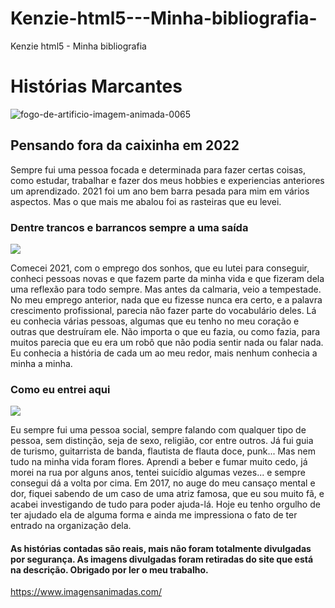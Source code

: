# Kenzie-html5---Minha-bibliografia-
Kenzie html5 - Minha bibliografia

<body>
<!--
1. Título de nível um (h1) com um nome apropriado para a sua biografia
2. Ao menos três títulos de níveis inferiores (h2-h6), fazendo com que na sequência de cada um seja introduzido no mínimo 3 parágrafos (p).
3. Um link para um site que você visita com frequência.
-->
  
  <h1>Histórias Marcantes</h1>
  
  <img src="https://www.imagensanimadas.com/data/media/492/fogo-de-artificio-imagem-animada-0065.gif" border="0" alt="fogo-de-artificio-imagem-animada-0065"/>
  
  <h2>Pensando fora da caixinha em 2022 </h2>
  
  <p>Sempre fui uma pessoa focada e determinada para fazer certas coisas, como estudar, trabalhar e fazer dos meus hobbies e experiencias anteriores um aprendizado.
    2021 foi um ano bem barra pesada para mim em vários aspectos. Mas o que mais me abalou foi as rasteiras que eu levei.</p>
  
  <h3>Dentre trancos e barrancos sempre a uma saída</h3>
  <img src="https://www.imagensanimadas.com/data/media/1852/corrida-de-obstaculo-imagem-animada-0030.gif"/>
  
  <p>Comecei 2021, com o emprego dos sonhos, que eu lutei para conseguir, conheci pessoas novas e que fazem parte da minha vida e que fizeram dela uma reflexão para todo sempre.    Mas antes da calmaria, veio a tempestade. No meu emprego anterior, nada que eu fizesse nunca era certo, e a palavra crescimento profissional, parecia não fazer parte do          vocabulário deles. Lá eu conhecia várias pessoas, algumas que eu tenho no meu coração e outras que destruíram ele.
   Não importa o que eu fazia, ou como fazia, para muitos parecia que eu era um robô que não podia sentir nada ou falar nada. Eu conhecia a história de cada um ao meu redor,        mais nenhum conhecia a minha a minha.</p>
  
  <h3>Como eu entrei aqui</h3>
  
  <img src="https://www.imagensanimadas.com/data/media/34/ufo-e-ovni-imagem-animada-0008.gif"/>
  
  <p>Eu sempre fui uma pessoa social, sempre falando com qualquer tipo de pessoa, sem distinção, seja de sexo, religião, cor entre outros. Já fui guia de turismo, guitarrista de    banda, flautista de flauta doce, punk...
   Mas nem tudo na minha vida foram flores. Aprendi a beber e fumar muito cedo, já morei na rua por alguns anos, tentei suicídio algumas vezes... e sempre consegui dá a volta      por cima. Em 2017, no auge do meu cansaço mental e dor, fiquei sabendo de um caso de uma atriz famosa, que eu sou muito fã,
   e acabei investigando de tudo para poder ajuda-lá.    Hoje eu tenho orgulho de ter ajudado ela de alguma forma e ainda me impressiona o fato de ter entrado na organização        dela.</p>
  
  <h4>As histórias contadas são reais, mais não foram totalmente divulgadas por segurança. As imagens divulgadas foram retiradas do site que está na descrição.
    Obrigado por ler o meu trabalho.</h4>
  
  <a href="#">https://www.imagensanimadas.com/</a>  
</body>
